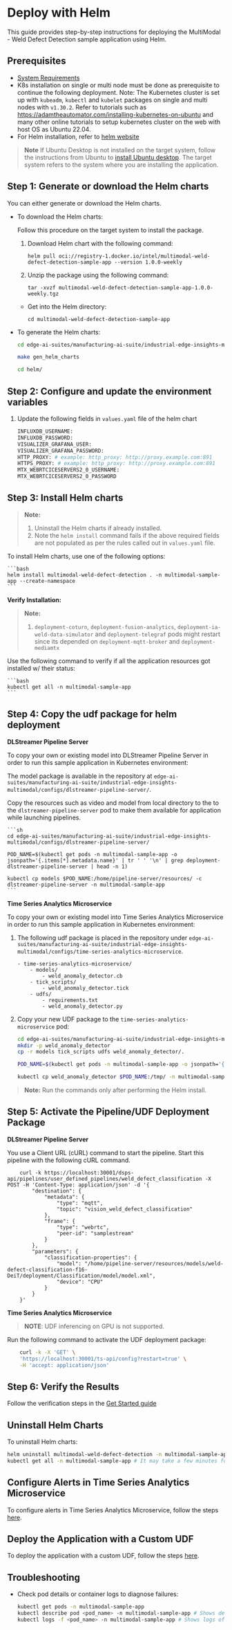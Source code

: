 # Deploy with Helm

This guide provides step-by-step instructions for deploying the MultiModal - Weld Defect Detection sample application using Helm.

## Prerequisites

- [System Requirements](system-requirements.md)
-  K8s installation on single or multi node must be done as prerequisite to continue the following deployment. Note: The Kubernetes cluster is set up with `kubeadm`, `kubectl` and `kubelet` packages on single and multi nodes with `v1.30.2`.
  Refer to tutorials such as <https://adamtheautomator.com/installing-kubernetes-on-ubuntu> and many other
  online tutorials to setup kubernetes cluster on the web with host OS as Ubuntu 22.04.
- For Helm installation, refer to [helm website](https://helm.sh/docs/intro/install/)

> **Note**
> If Ubuntu Desktop is not installed on the target system, follow the instructions from Ubuntu to [install Ubuntu desktop](https://ubuntu.com/tutorials/install-ubuntu-desktop). The target system refers to the system where you are installing the application.

## Step 1: Generate or download the Helm charts

You can either generate or download the Helm charts.


- To download the Helm charts:

    Follow this procedure on the target system to install the package.

    1. Download Helm chart with the following command:

        `helm pull oci://registry-1.docker.io/intel/multimodal-weld-defect-detection-sample-app --version 1.0.0-weekly`

    2. Unzip the package using the following command:

        `tar -xvzf multimodal-weld-defect-detection-sample-app-1.0.0-weekly.tgz`

    - Get into the Helm directory:

        `cd multimodal-weld-defect-detection-sample-app`

- To generate the Helm charts:

    ```bash
    cd edge-ai-suites/manufacturing-ai-suite/industrial-edge-insights-multimodal # path relative to git clone folder

    make gen_helm_charts 
    
    cd helm/
    ```

## Step 2: Configure and update the environment variables

1. Update the following fields in `values.yaml` file of the helm chart

    ``` sh
    INFLUXDB_USERNAME:
    INFLUXDB_PASSWORD:
    VISUALIZER_GRAFANA_USER:
    VISUALIZER_GRAFANA_PASSWORD:
    HTTP_PROXY: # example: http_proxy: http://proxy.example.com:891
    HTTPS_PROXY: # example: http_proxy: http://proxy.example.com:891
    MTX_WEBRTCICESERVERS2_0_USERNAME:
    MTX_WEBRTCICESERVERS2_0_PASSWORD
    ```

## Step 3: Install Helm charts 

> **Note:**
> 1. Uninstall the Helm charts if already installed.
> 2. Note the `helm install` command fails if the above required fields are not populated
>    as per the rules called out in `values.yaml` file.

To install Helm charts, use one of the following options:

    ```bash
    helm install multimodal-weld-defect-detection . -n multimodal-sample-app --create-namespace
    ```

**Verify Installation:**

> **Note:**
> 1. `deployment-coturn`, `deployment-fusion-analytics`, `deployment-ia-weld-data-simulator` and `deployment-telegraf` pods might restart since its depended on `deployment-mqtt-broker` and `deployment-mediamtx`

Use the following command to verify if all the application resources got installed w/ their status:

    ```bash
    kubectl get all -n multimodal-sample-app
    ```

## Step 4: Copy the udf package for helm deployment

**DLStreamer Pipeline Server**

To copy your own or existing model into DLStreamer Pipeline Server in order to run this sample application in Kubernetes environment:

The model package is available in the repository at `edge-ai-suites/manufacturing-ai-suite/industrial-edge-insights-multimodal/configs/dlstreamer-pipeline-server/`.

Copy the resources such as video and model from local directory to the to the `dlstreamer-pipeline-server` pod to make them available for application while launching pipelines.

    ```sh
    cd edge-ai-suites/manufacturing-ai-suite/industrial-edge-insights-multimodal/configs/dlstreamer-pipeline-server/

    POD_NAME=$(kubectl get pods -n multimodal-sample-app -o jsonpath='{.items[*].metadata.name}' | tr ' ' '\n' | grep deployment-dlstreamer-pipeline-server | head -n 1)

    kubectl cp models $POD_NAME:/home/pipeline-server/resources/ -c dlstreamer-pipeline-server -n multimodal-sample-app
    ```

**Time Series Analytics Microservice**

To copy your own or existing model into Time Series Analytics Microservice in order to run this sample application in Kubernetes environment:

1. The following udf package is placed in the repository under `edge-ai-suites/manufacturing-ai-suite/industrial-edge-insights-multimodal/configs/time-series-analytics-microservice`. 

    ```
    - time-series-analytics-microservice/
        - models/
            - weld_anomaly_detector.cb
        - tick_scripts/
            - weld_anomaly_detector.tick
        - udfs/
            - requirements.txt
            - weld_anomaly_detector.py
    ```

2. Copy your new UDF package to the `time-series-analytics-microservice` pod:
    ```sh
    cd edge-ai-suites/manufacturing-ai-suite/industrial-edge-insights-multimodal/configs/time-series-analytics-microservice # path relative to git clone folder
    mkdir -p weld_anomaly_detector
    cp -r models tick_scripts udfs weld_anomaly_detector/.

    POD_NAME=$(kubectl get pods -n multimodal-sample-app -o jsonpath='{.items[*].metadata.name}' | tr ' ' '\n' | grep deployment-time-series-analytics-microservice | head -n 1)

    kubectl cp weld_anomaly_detector $POD_NAME:/tmp/ -n multimodal-sample-app
    ```

> **Note:**
> Run the commands only after performing the Helm install.

## Step 5: Activate the Pipeline/UDF Deployment Package


**DLStreamer Pipeline Server**

You use a Client URL (cURL) command to start the pipeline. Start this pipeline with the following cURL command.

        curl -k https://localhost:30001/dsps-api/pipelines/user_defined_pipelines/weld_defect_classification -X POST -H 'Content-Type: application/json' -d '{
            "destination": {
                "metadata": {
                    "type": "mqtt",
                    "topic": "vision_weld_defect_classification"
                },
                "frame": {
                    "type": "webrtc",
                    "peer-id": "samplestream"
                }
            },
            "parameters": {
                "classification-properties": {
                    "model": "/home/pipeline-server/resources/models/weld-defect-classification-f16-DeiT/deployment/Classification/model/model.xml",
                    "device": "CPU"
                }
            }
        }'

**Time Series Analytics Microservice**

> **NOTE**: UDF inferencing on GPU is not supported.

Run the following command to activate the UDF deployment package:

```sh
    curl -k -X 'GET' \
    'https://localhost:30001/ts-api/config?restart=true' \
    -H 'accept: application/json'
```

## Step 6: Verify the Results

Follow the verification steps in the [Get Started guide](get-started.md#verify-the-weld-defect-detection-results)

## Uninstall Helm Charts

To uninstall Helm charts:

```sh
helm uninstall multimodal-weld-defect-detection -n multimodal-sample-app
kubectl get all -n multimodal-sample-app # It may take a few minutes for all application resources to be cleaned up.
```

## Configure Alerts in Time Series Analytics Microservice

To configure alerts in Time Series Analytics Microservice, follow the steps [here](./how-to-configure-alerts.md#helm-deployment).

## Deploy the Application with a Custom UDF

To deploy the application with a custom UDF, follow the steps [here](./how-to-configure-custom-udf.md#helm-deployment).

## Troubleshooting

- Check pod details or container logs to diagnose failures:
    ```sh
    kubectl get pods -n multimodal-sample-app
    kubectl describe pod <pod_name> -n multimodal-sample-app # Shows details of the pod
    kubectl logs -f <pod_name> -n multimodal-sample-app # Shows logs of the container in the pod
    ```
